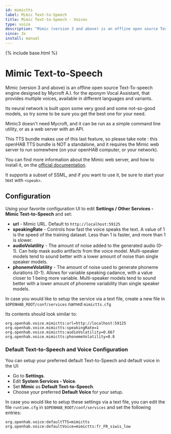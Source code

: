 ```yaml
---
id: mimictts
label: Mimic Text-to-Speech
title: Mimic Text-to-Speech - Voices
type: voice
description: "Mimic (version 3 and above) is an offline open source Text-To-speech engine designed by Mycroft A.I. for the eponym Vocal Assistant, that provides multiple voices, available in different languages and variants."
since: 3x
install: manual
---
```


<!-- Attention authors: Do not edit directly. Please add your changes to the appropriate source repository -->

{% include base.html %}

# Mimic Text-to-Speech

Mimic (version 3 and above) is an offline open source Text-To-speech engine designed by Mycroft A.I. for the eponym Vocal Assistant, that provides multiple voices, available in different languages and variants.

Its neural network is built upon some very good and some not-so-good models, so try some to be sure you get the best one for your need.

Mimic3 doesn't need Mycroft, and it can be run as a simple command line utility, or as a web server with an API.

This TTS bundle makes use of this last feature, so please take note : this openHAB TTS bundle is NOT a standalone, and it requires the Mimic web server to run somewhere (on your openHAB computer, or your network).

You can find more information about the Mimic web server, and how to install it, on the [official documentation](https://mycroft-ai.gitbook.io/docs/mycroft-technologies/mimic-tts/mimic-3#installation).

It supports a subset of SSML, and if you want to use it, be sure to start your text with `<speak>`.

## Configuration

Using your favorite configuration UI to edit **Settings / Other Services - Mimic Text-to-Speech** and set:

* **url** - Mimic URL. Default to `http://localhost:59125`
* **speakingRate** - Controls how fast the voice speaks the text. A value of 1 is the speed of the training dataset. Less than 1 is faster, and more than 1 is slower.
* **audioVolatility** - The amount of noise added to the generated audio (0-1). Can help mask audio artifacts from the voice model. Multi-speaker models tend to sound better with a lower amount of noise than single speaker models.
* **phonemeVolatility** - The amount of noise used to generate phoneme durations (0-1). Allows for variable speaking cadance, with a value closer to 1 being more variable. Multi-speaker models tend to sound better with a lower amount of phoneme variability than single speaker models.

In case you would like to setup the service via a text file, create a new file in `$OPENHAB_ROOT/conf/services` named `mimictts.cfg`

Its contents should look similar to:

```
org.openhab.voice.mimictts:url=http://localhost:59125
org.openhab.voice.mimictts:speakingRate=1
org.openhab.voice.mimictts:audioVolatility=0.667
org.openhab.voice.mimictts:phonemeVolatility=0.8
```

### Default Text-to-Speech and Voice Configuration

You can setup your preferred default Text-to-Speech and default voice in the UI:

* Go to **Settings**.
* Edit **System Services - Voice**.
* Set **Mimic** as **Default Text-to-Speech**.
* Choose your preferred **Default Voice** for your setup.

In case you would like to setup these settings via a text file, you can edit the file `runtime.cfg` in `$OPENHAB_ROOT/conf/services` and set the following entries:

```
org.openhab.voice:defaultTTS=mimictts
org.openhab.voice:defaultVoice=mimictts:fr_FR_siwis_low
```
